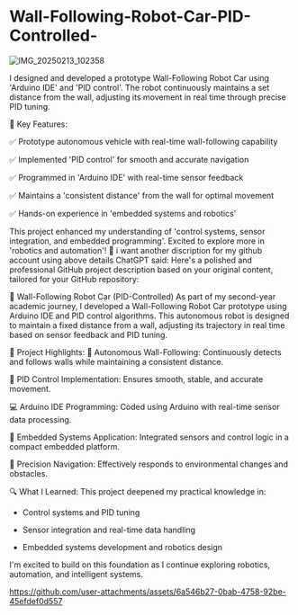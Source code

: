 # Wall-Following-Robot-Car-PID-Controlled-
![IMG_20250213_102358](https://github.com/user-attachments/assets/04ed4d52-f9e0-48d1-aea6-32ee64de43ed)

I designed and developed a prototype Wall-Following Robot Car using 'Arduino IDE' and 'PID control'. The robot continuously maintains a set distance from the wall, adjusting its movement in real time through precise PID tuning. 

🔹 Key Features:

✅ Prototype autonomous vehicle with real-time wall-following capability 

✅ Implemented 'PID control' for smooth and accurate navigation 

✅ Programmed in 'Arduino IDE' with real-time sensor feedback 

✅ Maintains a 'consistent distance' from the wall for optimal movement 

✅ Hands-on experience in 'embedded systems and robotics' 

This project enhanced my understanding of 'control systems, sensor integration, and embedded programming'. Excited to explore more in 'robotics and automation'! 🚀
i want another discription for my github account using above details
ChatGPT said:
Here's a polished and professional GitHub project description based on your original content, tailored for your GitHub repository:

🚗 Wall-Following Robot Car (PID-Controlled)
As part of my second-year academic journey, I developed a Wall-Following Robot Car prototype using Arduino IDE and PID control algorithms. This autonomous robot is designed to maintain a fixed distance from a wall, adjusting its trajectory in real time based on sensor feedback and PID tuning.

🔧 Project Highlights:
🧭 Autonomous Wall-Following: Continuously detects and follows walls while maintaining a consistent distance.

🎯 PID Control Implementation: Ensures smooth, stable, and accurate movement.

💻 Arduino IDE Programming: Coded using Arduino with real-time sensor data processing.

🤖 Embedded Systems Application: Integrated sensors and control logic in a compact embedded platform.

📐 Precision Navigation: Effectively responds to environmental changes and obstacles.

🔍 What I Learned:
This project deepened my practical knowledge in:

* Control systems and PID tuning

* Sensor integration and real-time data handling

* Embedded systems development and robotics design

I'm excited to build on this foundation as I continue exploring robotics, automation, and intelligent systems.


https://github.com/user-attachments/assets/6a546b27-0bab-4758-92be-45efdef0d557

